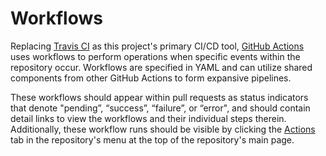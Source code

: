 # Workflows

Replacing [Travis CI](https://travis-ci.org/) as this project's primary CI/CD tool,
[GitHub Actions](https://help.github.com/en/actions) uses workflows to perform operations
when specific events within the repository occur.
Workflows are specified in YAML and can utilize shared components
from other GitHub Actions to form expansive pipelines.

These workflows should appear within pull requests as status indicators
that denote "pending”, “success”, “failure”, or “error",
and should contain detail links to view the workflows and their individual steps therein.
Additionally, these workflow runs should be visible by clicking
the [Actions](https://github.com/kshman/cactbot-build/actions) tab
in the repository's menu at the top of the repository's main page.

